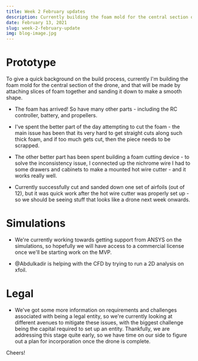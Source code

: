 ```yaml
---
title: Week 2 February updates
description: Currently building the foam mold for the central section of the drone, and that will be made by attaching slices of foam together and sanding it down to make a smooth shape.
date: February 13, 2021
slug: week-2-february-update
img: blog-image.jpg
---
```


# Prototype

To give a quick background on the build process, currently I'm building the foam mold for the central section of the drone, and that will be made by attaching slices of foam together and sanding it down to make a smooth shape.

- The foam has arrived! So have many other parts - including the RC controller, battery, and propellers.

- I've spent the better part of the day attempting to cut the foam - the main issue has been that its very hard to get straight cuts along such thick foam, and if too much gets cut, then the piece needs to be scrapped.

- The other better part has been spent building a foam cutting device - to solve the inconsistency issue, I connected up the nichrome wire I had to some drawers and cabinets to make a mounted hot wire cutter - and it works really well.

- Currently successfully cut and sanded down one set of airfoils (out of 12), but it was quick work after the hot wire cutter was properly set up - so we should be seeing stuff that looks like a drone next week onwards.

# Simulations

- We're currently working towards getting support from ANSYS on the simulations, so hopefully we will have access to a commercial license once we'll be starting work on the MVP.

- @Abdulkadir is helping with the CFD by trying to run a 2D analysis on xfoil.

# Legal

- We've got some more information on requirements and challenges associated with being a legal entity, so we're currently looking at different avenues to mitigate these issues, with the biggest challenge being the capital required to set up an entity. Thankfully, we are addressing this stage quite early, so we have time on our side to figure out a plan for incorporation once the drone is complete.

Cheers!
